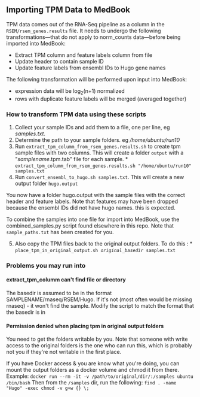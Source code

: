 ## Importing TPM Data to MedBook

TPM data comes out of the RNA-Seq pipeline as a column in the `RSEM/rsem_genes.results` file.
It needs to undergo the following transformations&mdash;that do not apply to norm_counts data&mdash;before being imported into MedBook:
* Extract TPM column and feature labels column from file
* Update header to contain sample ID
* Update feature labels from ensembl IDs to Hugo gene names

The following transformation will be performed upon input into MedBook:
* expression data will be log<sub>2</sub>(n+1) normalized
* rows with duplicate feature labels will be merged (averaged together)


### How to transform TPM data using these scripts
   1. Collect your sample IDs and add them to a file, one per line, eg *samples.txt*.
   2. Determine the path to your sample folders. eg */home/ubuntu/run10*
   3. Run `extract_tpm_columm_from_rsem_genes.results.sh` to create tpm sample files with two columns.
      This will create a folder `output` with a "*samplename*.tpm.tab" file for each sample.
    * `extract_tpm_columm_from_rsem_genes.results.sh "/home/ubuntu/run10" samples.txt`
   4. Run `convert_ensembl_to_hugo.sh samples.txt`. This will create a new output folder `hugo.output`
   
   You now have a folder hugo.output with the sample files with the correct header and feature labels.
   Note that features may have been dropped because the ensembl IDs did not have hugo names. this is expected.
   
   To combine the samples into one file for import into MedBook, use the combined_samples.py script found elsewhere in this repo. Note that `sample_paths.txt` has been created for you.
   
   5. Also copy the TPM files back to the original output folders. To do this :
     * `place_tpm_in_original_output.sh `*`original_basedir`*` samples.txt`
    
### Problems you may run into
#### extract_tpm_columm can't find file or directory
 The basedir is assumed to be in the format SAMPLENAME/rnaseq/RSEM/Hugo. If it's not (most often would be missing rnaseq) - it won't find the sample. Modify the script to match the format that the basedir is in
 
#### Permission denied when placing tpm in original output folders
 You need to get the folders writable by you. Note that someone with write access to the original folders is the one who can run this, which is probably not you if they're not writable in the first place.
 
 If you have Docker access & you are know what you're doing, you can mount the output folders as a docker volume and chmod it from there. Example:
 `docker run --rm -it -v /path/to/original/dir/:/samples ubuntu /bin/bash`
 Then from the `/samples` dir, run the following: `find . -name "Hugo" -exec chmod -v g+w {} \;`
